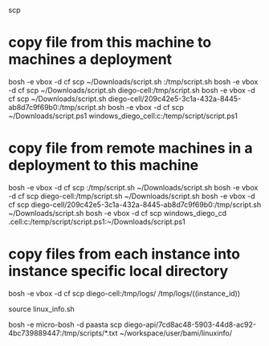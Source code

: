 scp

# copy file from this machine to machines a deployment

bosh -e vbox -d cf scp ~/Downloads/script.sh :/tmp/script.sh
bosh -e vbox -d cf scp ~/Downloads/script.sh diego-cell:/tmp/script.sh
bosh -e vbox -d cf scp ~/Downloads/script.sh diego-cell/209c42e5-3c1a-432a-8445-ab8d7c9f69b0:/tmp/script.sh
bosh -e vbox -d cf scp ~/Downloads/script.ps1 windows_diego_cell:c:/temp/script/script.ps1

# copy file from remote machines in a deployment to this machine

bosh -e vbox -d cf scp :/tmp/script.sh ~/Downloads/script.sh
bosh -e vbox -d cf scp diego-cell:/tmp/script.sh ~/Downloads/script.sh
bosh -e vbox -d cf scp diego-cell/209c42e5-3c1a-432a-8445-ab8d7c9f69b0:/tmp/script.sh ~/Downloads/script.sh
bosh -e vbox -d cf scp windows_diego_cd .cell:c:/temp/script/script.ps1:~/Downloads/script.ps1

# copy files from each instance into instance specific local directory

bosh -e vbox -d cf scp diego-cell:/tmp/logs/ /tmp/logs/((instance_id))


source linux_info.sh

bosh -e micro-bosh -d paasta scp diego-api/7cd8ac48-5903-44d8-ac92-4bc739889447:/tmp/scripts/*.txt ~/workspace/user/bami/linuxinfo/
